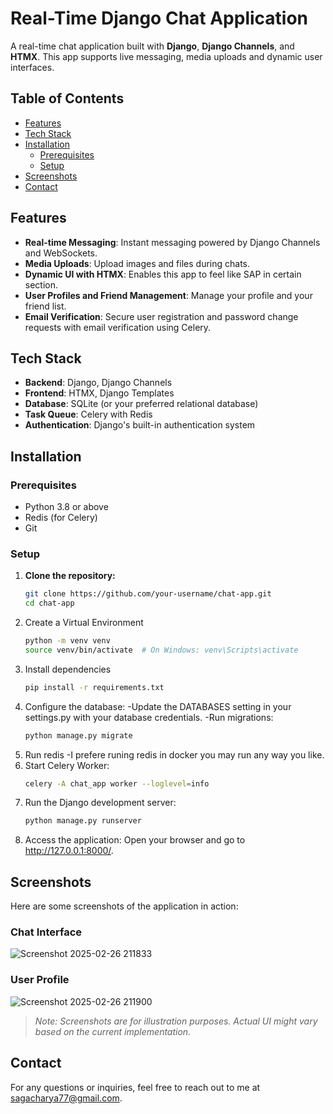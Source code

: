 # Real-Time Django Chat Application

A real-time chat application built with **Django**, **Django Channels**, and **HTMX**. This app supports live messaging, media uploads and dynamic user interfaces.

## Table of Contents
- [Features](#features)
- [Tech Stack](#tech-stack)
- [Installation](#installation)
  - [Prerequisites](#prerequisites)
  - [Setup](#setup)
- [Screenshots](#screenshots)
- [Contact](#contact)

## Features

- **Real-time Messaging**: Instant messaging powered by Django Channels and WebSockets.
- **Media Uploads**: Upload images and files during chats. 
- **Dynamic UI with HTMX**: Enables this app to feel like SAP in certain section.
- **User Profiles and Friend Management**: Manage your profile and your friend list.
- **Email Verification**: Secure user registration and password change requests with email verification using Celery.

## Tech Stack

- **Backend**: Django, Django Channels
- **Frontend**: HTMX, Django Templates
- **Database**: SQLite (or your preferred relational database)
- **Task Queue**: Celery with Redis
- **Authentication**: Django's built-in authentication system

## Installation

### Prerequisites

- Python 3.8 or above
- Redis (for Celery)
- Git

### Setup

1. **Clone the repository:**
   ```bash
   git clone https://github.com/your-username/chat-app.git
   cd chat-app
2. Create a Virtual Environment
    ```bash
    python -m venv venv
    source venv/bin/activate  # On Windows: venv\Scripts\activate
3. Install dependencies
    ```bash
    pip install -r requirements.txt
4. Configure the database:
  -Update the DATABASES setting in your settings.py with your database credentials.
  -Run migrations:
     ```bash
     python manage.py migrate
5. Run redis
  -I prefere runing redis in docker you may run any way you like.
6. Start Celery Worker:
   ```bash
   celery -A chat_app worker --loglevel=info
7. Run the Django development server:
   ```bash
   python manage.py runserver
8. Access the application: Open your browser and go to http://127.0.0.1:8000/.
   
 ## Screenshots

Here are some screenshots of the application in action:

### Chat Interface
![Screenshot 2025-02-26 211833](https://github.com/user-attachments/assets/ad633016-83b8-4c06-83c0-b756561ba595)


### User Profile
![Screenshot 2025-02-26 211900](https://github.com/user-attachments/assets/4923a79e-14e0-4de8-aafb-c4b0b4d1def8)


> *Note: Screenshots are for illustration purposes. Actual UI might vary based on the current implementation.*  
   
## Contact

For any questions or inquiries, feel free to reach out to me at sagacharya77@gmail.com.
 


